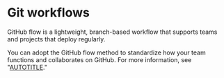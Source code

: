 # Git workflows

GitHub flow is a lightweight, branch-based workflow that supports teams and projects that deploy regularly.

You can adopt the GitHub flow method to standardize how your team functions and collaborates on GitHub. For more information, see "[AUTOTITLE](/get-started/quickstart/github-flow)."
